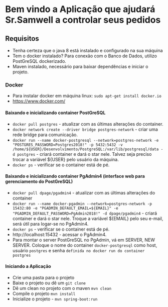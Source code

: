# Bem vindo a Aplicação que ajudará Sr.Samwell a controlar seus pedidos

## Requisitos
 - Tenha certeza que o java 8 está instalado e configurado na sua máquina
 - Tem o docker instalado? Para conexão com o Banco de Dados, utilizo PostGreSQL dockerizado.
 - Maven instalado, necessário para baixar dependências e iniciar o projeto.
 
### Docker
 - Para instalar docker em máquina linux: `sudo apt-get install docker.io`
 - https://www.docker.com/

#### Baixando e inicializando container PostGreSQL
 - `docker pull postgres` - atualizar com as últimas alterações do container.
 - `docker network create --driver bridge postgres-network` - criar uma rede bridge para comunicação.
 - `docker run --name docker-postgresql --network=postgres-network -e "POSTGRES_PASSWORD=Postgres2018!" -p 5432:5432 -v /home/${USER}/Desenvolvimento/PostgreSQL:/var/lib/postgresql/data -d postgres` - criará container e dará o star nele. Talvez seja preciso trocar a variável ${USER} pelo usuário da máquina.
 - `docker ps` - verificar se o container está de pé.

 
#### Baixando e inicializando container PgAdmin4 (interface web para gerenciamento do PostGreSQL)
 - `docker pull dpage/pgadmin4` - atualizar com as últimas alterações do container
 - `docker run --name docker-pgadmin --network=postgres-network -p 15432:80 -e "PGADMIN_DEFAULT_EMAIL=${EMAIL}" -e "PGADMIN_DEFAULT_PASSWORD=PgAdmin2018!" -d dpage/pgadmin4` - criará container e dará o star nele. Troque a variável ${EMAIL} pelo seu e-mail, será útil para logar-se no PgAdmin4.
 - `docker ps` - verificar se o container está de pé.
 -  http://localhost:15432 - acessar o PgAdmin4.
 - Para montar o server PostGreSQL no PgAdmin, vá em SERVER, NEW SERVER. Coloque o nome do container `docker-postgresql` como host, usuário `postgres` e senha `definida no docker run do container postgres`
 
#### Iniciando a Aplicação
 - Crie uma pasta para o projeto
 - Baixe o projeto ou dê um `git clone`
 - Dê um clean no projeto com o maven `mvn clean`
 - Compile o projeto `mvn install`
 - Inicialize o projeto - `mvn spring-boot:run`